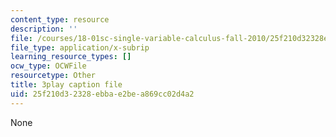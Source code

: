 ```yaml
---
content_type: resource
description: ''
file: /courses/18-01sc-single-variable-calculus-fall-2010/25f210d32328ebbae2bea869cc02d4a2_--lPz7VFnKI.srt
file_type: application/x-subrip
learning_resource_types: []
ocw_type: OCWFile
resourcetype: Other
title: 3play caption file
uid: 25f210d3-2328-ebba-e2be-a869cc02d4a2
---
```

None

